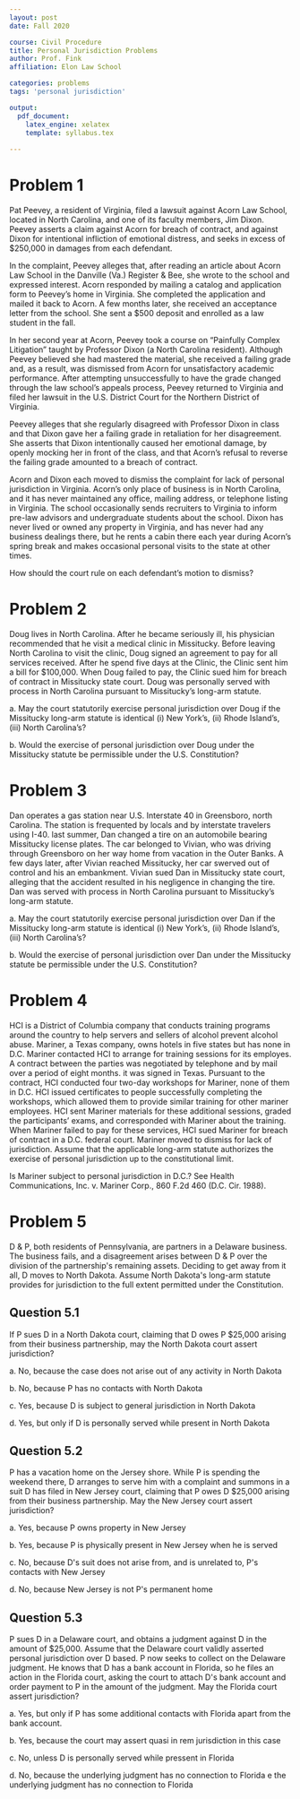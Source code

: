 ```yaml
---
layout: post 
date: Fall 2020

course: Civil Procedure 
title: Personal Jurisdiction Problems
author: Prof. Fink
affiliation: Elon Law School 

categories: problems 
tags: 'personal jurisdiction'

output: 
  pdf_document:
    latex_engine: xelatex
    template: syllabus.tex
  
---
```


# Problem 1

Pat Peevey, a resident of Virginia, filed a lawsuit against Acorn Law School, located in North Carolina, and one of its faculty members, Jim Dixon. Peevey asserts a claim against Acorn for breach of contract, and against Dixon for intentional infliction of emotional distress, and seeks in excess of $250,000 in damages from each defendant.

In the complaint, Peevey alleges that, after reading an article about Acorn Law School in the Danville (Va.) Register & Bee, she wrote to the school and expressed interest. Acorn responded by mailing a catalog and application form to Peevey’s home in Virginia. She completed the application and mailed it back to Acorn. A few months later, she received an acceptance letter from the school. She sent a $500 deposit and enrolled as a law student in the fall.

In her second year at Acorn, Peevey took a course on “Painfully Complex Litigation” taught by Professor Dixon (a North Carolina resident). Although Peevey believed she had mastered the material, she received a failing grade and, as a result, was dismissed from Acorn for unsatisfactory academic performance. After attempting unsuccessfully to have the grade changed through the law school’s appeals process, Peevey returned to Virginia and filed her lawsuit in the U.S. District Court for the Northern District of Virginia. 

Peevey alleges that she regularly disagreed with Professor Dixon in class and that Dixon gave her a failing grade in retaliation for her disagreement. She asserts that Dixon intentionally caused her emotional damage, by openly mocking her in front of the class, and that Acorn’s refusal to reverse the failing grade amounted to a breach of contract.

Acorn and Dixon each moved to dismiss the complaint for lack of personal jurisdiction in Virginia. Acorn’s only place of business is in North Carolina, and it has never maintained any office, mailing address, or telephone listing in Virginia. The school occasionally sends recruiters to Virginia to inform pre-law advisors and undergraduate students about the school. Dixon has never lived or owned any property in Virginia, and has never had any business dealings there, but he rents a cabin there each year during Acorn’s spring break and makes occasional personal visits to the state at other times.

How should the court rule on each defendant’s motion to dismiss?

# Problem 2

Doug lives in North Carolina. After he became seriously ill, his physician recommended that he visit a medical clinic in Missitucky. Before leaving North Carolina to visit the clinic, Doug signed an agreement to pay for all services received. After he spend five days at the Clinic, the Clinic sent him a bill for $100,000. When Doug failed to pay, the Clinic sued him for breach of contract in Missitucky state court. Doug was personally served with process in North Carolina pursuant to Missitucky’s long-arm statute. 

a. May the court statutorily exercise personal jurisdiction over Doug if the Missitucky long-arm statute is identical (i) New York’s, (ii) Rhode Island’s, (iii) North Carolina’s?

b. Would the exercise of personal jurisdiction over Doug under the Missitucky statute be permissible under the U.S. Constitution?

# Problem 3

Dan operates a gas station near U.S. Interstate 40 in Greensboro, north Carolina. The station is frequented by locals and by interstate travelers using I-40. last summer, Dan changed a tire on an automobile bearing Missitucky license plates. The car belonged to Vivian, who was driving through Greensboro on her way home from vacation in the Outer Banks. A few days later, after Vivian reached Missitucky, her car swerved out of control and his an embankment. Vivian sued Dan in Missitucky state court, alleging that the accident resulted in his negligence in changing the tire. Dan was served with process in North Carolina pursuant to Missitucky’s long-arm statute. 

a. May the court statutorily exercise personal jurisdiction over Dan if the Missitucky long-arm statute is identical (i) New York’s, (ii) Rhode Island’s, (iii) North Carolina’s?

b. Would the exercise of personal jurisdiction over Dan under the Missitucky statute be permissible under the U.S. Constitution?

# Problem 4

HCI is a District of Columbia company that conducts training programs around the country to help servers and sellers of alcohol prevent alcohol abuse. Mariner, a Texas company, owns hotels in five states but has none in D.C. Mariner contacted HCI to arrange for training sessions for its employes. A contract between the parties was negotiated by telephone and by mail over a period of eight months. it was signed in Texas. Pursuant to the contract, HCI conducted four two-day workshops for Mariner, none of them in D.C. HCI issued certificates to people successfully completing the workshops, which allowed them to provide similar training for other mariner employees. HCI sent Mariner materials for these additional sessions, graded the participants’ exams, and corresponded with Mariner about the training. When Mariner failed to pay for these services, HCI sued Mariner for breach of contract in a D.C. federal court. Mariner moved to dismiss for lack of jurisdiction. Assume that the applicable long-arm statute authorizes the exercise of personal jurisdiction up to the constitutional limit. 

Is Mariner subject to personal jurisdiction in D.C.? See Health Communications, Inc. v. Mariner Corp., 860 F.2d 460 (D.C. Cir. 1988). 

# Problem 5

D & P, both residents of Pennsylvania, are partners in a Delaware business. The business fails, and a disagreement arises between D & P over the division of the partnership's remaining assets. Deciding to get away from it all, D moves to North Dakota. Assume North Dakota's long-arm statute provides for jurisdiction to the full extent permitted under the Constitution.

## Question 5.1 

If P sues D in a North Dakota court, claiming that D owes P $25,000 arising from their business partnership, may the North Dakota court assert jurisdiction?

a. No, because the case does not arise out of any activity in North Dakota

b. No, because P has no contacts with North Dakota

c. Yes, because D is subject to general jurisdiction in North Dakota

d. Yes, but only if D is personally served while present in North Dakota

## Question 5.2

P has a vacation home on the Jersey shore. While P is spending the weekend there, D arranges to serve him with a complaint and summons in a suit D has filed in New Jersey court, claiming that P owes D $25,000 arising from their business partnership. May the New Jersey court assert jurisdiction?

a. Yes, because P owns property in New Jersey

b. Yes, because P is physically present in New Jersey when he is served

c. No, because D's suit does not arise from, and is unrelated to, P's contacts with New Jersey

d. No, because New Jersey is not P's permanent home

## Question 5.3 

P sues D in a Delaware court, and obtains a judgment against D in the amount of $25,000. Assume that the Delaware court validly asserted personal jurisdiction over D based. P now seeks to collect on the Delaware judgment. He knows that D has a bank account in Florida, so he files an action in the Florida court, asking the court to attach D's bank account and order payment to P in the amount of the judgment. May the Florida court assert jurisdiction?

a. Yes, but only if P has some additional contacts with Florida apart from the bank account.

b. Yes, because the court may assert quasi in rem jurisdiction in this case

c. No, unless D is personally served while pressent in Florida

d. No, because the underlying judgment has no connection to Florida
e the underlying judgment has no connection to Florida